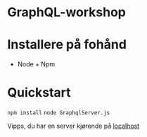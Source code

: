 # GraphQL-workshop

# Installere på fohånd
* Node + Npm

# Quickstart

`npm install`
`node GraphqlServer.js `

Vipps, du har en server kjørende på [localhost](http://localhost:4000/)
                                   
